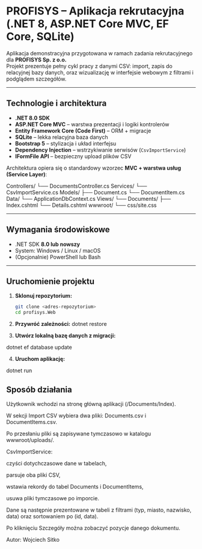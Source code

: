 # PROFISYS – Aplikacja rekrutacyjna (.NET 8, ASP.NET Core MVC, EF Core, SQLite)

Aplikacja demonstracyjna przygotowana w ramach zadania rekrutacyjnego dla **PROFISYS Sp. z o.o.**  
Projekt prezentuje pełny cykl pracy z danymi CSV: import, zapis do relacyjnej bazy danych, oraz wizualizację w interfejsie webowym z filtrami i podglądem szczegółów.

---

## Technologie i architektura

- **.NET 8.0 SDK**
- **ASP.NET Core MVC** – warstwa prezentacji i logiki kontrolerów
- **Entity Framework Core (Code First)** – ORM + migracje
- **SQLite** – lekka relacyjna baza danych
- **Bootstrap 5** – stylizacja i układ interfejsu
- **Dependency Injection** – wstrzykiwanie serwisów (`CsvImportService`)
- **IFormFile API** – bezpieczny upload plików CSV

Architektura opiera się o standardowy wzorzec **MVC + warstwa usług (Service Layer)**:

Controllers/
└── DocumentsController.cs
Services/
└── CsvImportService.cs
Models/
├── Document.cs
└── DocumentItem.cs
Data/
└── ApplicationDbContext.cs
Views/
└── Documents/
├── Index.cshtml
└── Details.cshtml
wwwroot/
└── css/site.css

---

## Wymagania środowiskowe

- .NET SDK **8.0 lub nowszy**
- System: Windows / Linux / macOS
- (Opcjonalnie) PowerShell lub Bash

---

## Uruchomienie projektu

1. **Sklonuj repozytorium:**

   ```bash
   git clone <adres-repozytorium>
   cd profisys.Web

   ```

2. **Przywróć zależności:**
   dotnet restore

3. **Utwórz lokalną bazę danych z migracji:**

dotnet ef database update

4. **Uruchom aplikację:**

dotnet run

## Sposób działania

Użytkownik wchodzi na stronę główną aplikacji (/Documents/Index).

W sekcji Import CSV wybiera dwa pliki:
Documents.csv i DocumentItems.csv.

Po przesłaniu pliki są zapisywane tymczasowo w katalogu wwwroot/uploads/.

CsvImportService:

czyści dotychczasowe dane w tabelach,

parsuje oba pliki CSV,

wstawia rekordy do tabel Documents i DocumentItems,

usuwa pliki tymczasowe po imporcie.

Dane są następnie prezentowane w tabeli z filtrami (typ, miasto, nazwisko, data) oraz sortowaniem po (id, data).

Po kliknięciu Szczegóły można zobaczyć pozycje danego dokumentu.

Autor: Wojciech Sitko
